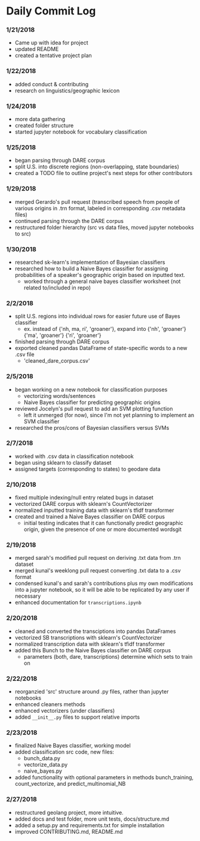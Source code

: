 # Daily Commit Log

### 1/21/2018
- Came up with idea for project
- updated README
- created a tentative project plan

### 1/22/2018
- added conduct & contributing
- research on linguistics/geographic lexicon

### 1/24/2018
- more data gathering
- created folder structure
- started jupyter notebook for vocabulary classification

### 1/25/2018
- began parsing through DARE corpus
- split U.S. into discrete regions (non-overlapping, state boundaries)
- created a TODO file to outline project's next steps for other contributors

### 1/29/2018
- merged Gerardo's pull request (transcribed speech from people of various origins in .trn format, labeled in corresponding .csv metadata files)
- continued parsing through the DARE corpus
- restructured folder hierarchy (src vs data files, moved jupyter notebooks to src)

### 1/30/2018
- researched sk-learn's implementation of Bayesian classifiers
- researched how to build a Naive Bayes classifier for assigning probabilities of a speaker's geographic origin based on inputted text.
  - worked through a general naive bayes classifier worksheet (not related to/included in repo)

### 2/2/2018
- split U.S. regions into individual rows for easier future use of Bayes classifier
  - ex. instead of {'nh, ma, ri', 'groaner'}, expand into
  {'nh', 'groaner'}
  {'ma', 'groaner'}
  {'ri', 'groaner'}
- finished parsing through DARE corpus
- exported cleaned pandas DataFrame of state-specific words to a new .csv file
  - 'cleaned_dare_corpus.csv'

### 2/5/2018
- began working on a new notebook for classification purposes
  - vectorizing words/sentences
  - Naive Bayes classifier for predicting geographic origins
- reviewed Jocelyn's pull request to add an SVM plotting function
  - left it unmerged (for now), since I'm not yet planning to implement an SVM classifier
- researched the pros/cons of Bayesian classifiers versus SVMs

### 2/7/2018
- worked with .csv data in classification notebook
- began using sklearn to classify dataset
- assigned targets (corresponding to states) to geodare data

### 2/10/2018
- fixed multiple indexing/null entry related bugs in dataset
- vectorized DARE corpus with sklearn's CountVectorizer
- normalized inputted training data with sklearn's tfidf transformer
- created and trained a Naive Bayes classifier on DARE corpus
  - initial testing indicates that it can functionally predict geographic origin,
  given the presence of one or more documented wordsgit

### 2/19/2018
- merged sarah's modified pull request on deriving .txt data from .trn dataset
- merged kunal's weeklong pull request converting .txt data to a .csv format
- condensed kunal's and sarah's contributions plus my own modifications into a
jupyter notebook, so it will be able to be replicated by any user if necessary
- enhanced documentation for `transcriptions.ipynb`

### 2/20/2018
- cleaned and converted the transciptions into pandas DataFrames
- vectorized SB transcriptions with sklearn's CountVectorizer
- normalized transcription data with sklearn's tfidf transformer
- added this Bunch to the Naive Bayes classifier on DARE corpus
  - parameters (both, dare, transcriptions) determine which sets to train on

### 2/22/2018
- reorganzied 'src' structure around .py files, rather than jupyter notebooks
- enhanced cleaners methods
- enhanced vectorizers (under classifiers)
- added `__init__.py` files to support relative imports

### 2/23/2018
- finalized Naive Bayes classifier, working model
- added classification src code, new files:
  - bunch_data.py
  - vectorize_data.py
  - naive_bayes.py
- added functionality with optional parameters in methods bunch_training,
  count_vectorize, and predict_multinomial_NB

### 2/27/2018
- restructured geolang project, more intuitive.
- added docs and test folder, more unit tests, docs/structure.md
- added a setup.py and requirements.txt for simple installation
- improved CONTRIBUTING.md, README.md
